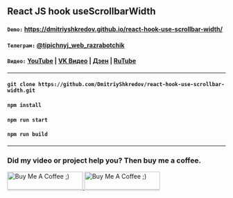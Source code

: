 ## React JS hook useScrollbarWidth

#### `Demo:` https://dmitriyshkredov.github.io/react-hook-use-scrollbar-width/

#### `Телеграм:` [@tipichnyj_web_razrabotchik](https://t.me/tipichnyj_web_razrabotchik/https://t.me/tipichnyj_web_razrabotchik)

#### `Видео:` [YouTube](https://youtu.be/B344FyTHMjw) | [VK Видео](https://vk.com/video-222570561_456239067) | [Дзен](https://m.dzen.ru/video/watch/65717ba6fcae6b3928bba92a) | [RuTube](https://rutube.ru/video/37bb2fc71cb37619be5f21d50861d567/)

---

#### `git clone https://github.com/DmitriyShkredov/react-hook-use-scrollbar-width.git`

#### `npm install`

#### `npm run start`

#### `npm run build`

---

### Did my video or project help you? Then buy me a coffee.

<a href="https://www.buymeacoffee.com/DmitriyShkredov" target="_blank">
  <img
    src="https://www.buymeacoffee.com/assets/img/custom_images/orange_img.png"
    alt="Buy Me A Coffee ;)"
    style="height: 41px !important;width: 174px !important;box-shadow: 0px 3px 2px 0px rgba(190, 190, 190, 0.5) !important;-webkit-box-shadow: 0px 3px 2px 0px rgba(190, 190, 190, 0.5) !important;"
  >
</a>

<a href="https://donate.qiwi.com/payin/ShkredovDmitriy" target="_blank">
  <img
    src="https://cdn.buymeacoffee.com/buttons/v2/default-yellow.png"
    alt="Buy Me A Coffee ;)"
    style="height: 41px !important;width: 174px !important;box-shadow: 0px 3px 2px 0px rgba(190, 190, 190, 0.5) !important;-webkit-box-shadow: 0px 3px 2px 0px rgba(190, 190, 190, 0.5) !important;"
  >
</a>
